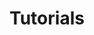 ---
layout: category-tags
title: Tutorials
category: 'Tutorials'
tags: ['Psycholinguistics', 'Markdown', 'Markup']
---
